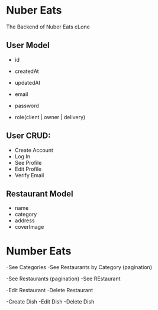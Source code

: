 # Nuber Eats

The Backend of Nuber Eats cLone

## User Model

- id
- createdAt
- updatedAt

- email
- password
- role(client | owner | delivery)

## User CRUD:

- Create Account
- Log In
- See Profile
- Edit Profile
- Verify Email


## Restaurant Model

- name
- category
- address
- coverImage


# Number Eats

-See Categories
-See Restaurants by Category (pagination)

-See Restaurants  (pagination)
-See REstaurant

-Edit Restaurant
-Delete Restaurant

-Create Dish
-Edit Dish
-Delete Dish

